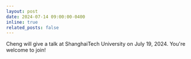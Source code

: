 ```yaml
---
layout: post
date: 2024-07-14 09:00:00-0400
inline: true
related_posts: false
---
```


Cheng will give a talk at ShanghaiTech University on July 19, 2024. You're welcome to join!
